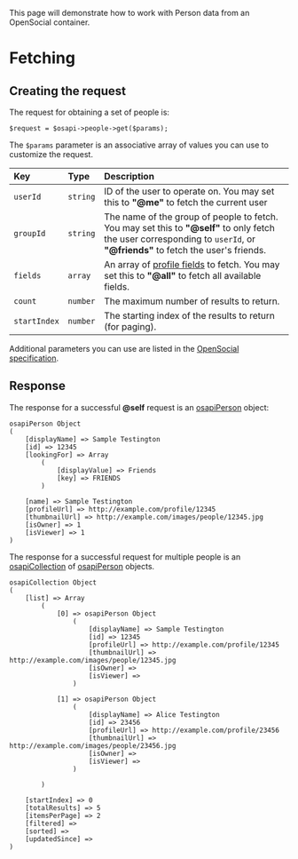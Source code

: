 This page will demonstrate how to work with Person data from an OpenSocial container.



# Fetching #

## Creating the request ##

The request for obtaining a set of people is:

```
$request = $osapi->people->get($params);
```

The `$params` parameter is an associative array of values you can use to customize the request.

| **Key** | **Type** | **Description** |
|:--------|:---------|:----------------|
| `userId` | `string` | ID of the user to operate on.  You may set this to **"@me"** to fetch the current user |
| `groupId` | `string` | The name of the group of people to fetch.  You may set this to **"@self"** to only fetch the user corresponding to `userId`, or **"@friends"** to fetch the user's friends. |
| `fields` | `array`  | An array of [profile fields](http://www.opensocial.org/Technical-Resources/opensocial-spec-v09/REST-API.html#personFields) to fetch.  You may set this to **"@all"** to fetch all available fields. |
| `count` | `number` | The maximum number of results to return. |
| `startIndex` | `number` | The starting index of the results to return (for paging). |

Additional parameters you can use are listed in the [OpenSocial specification](http://www.opensocial.org/Technical-Resources/opensocial-spec-v09/REST-API.html#standardQueryParameters).

## Response ##

The response for a successful **@self** request is an [osapiPerson](http://code.google.com/p/opensocial-php-client/source/browse/trunk/src/osapi/model/osapiPerson.php) object:

```
osapiPerson Object
(
    [displayName] => Sample Testington
    [id] => 12345
    [lookingFor] => Array
        (
            [displayValue] => Friends
            [key] => FRIENDS
        )

    [name] => Sample Testington
    [profileUrl] => http://example.com/profile/12345
    [thumbnailUrl] => http://example.com/images/people/12345.jpg
    [isOwner] => 1
    [isViewer] => 1
)
```


The response for a successful request for multiple people is an [osapiCollection](http://code.google.com/p/opensocial-php-client/source/browse/trunk/src/osapi/model/osapiCollection.php) of [osapiPerson](http://code.google.com/p/opensocial-php-client/source/browse/trunk/src/osapi/model/osapiPerson.php) objects.

```
osapiCollection Object
(
    [list] => Array
        (
            [0] => osapiPerson Object
                (
                    [displayName] => Sample Testington
                    [id] => 12345
                    [profileUrl] => http://example.com/profile/12345
                    [thumbnailUrl] => http://example.com/images/people/12345.jpg
                    [isOwner] => 
                    [isViewer] => 
                )

            [1] => osapiPerson Object
                (
                    [displayName] => Alice Testington
                    [id] => 23456
                    [profileUrl] => http://example.com/profile/23456
                    [thumbnailUrl] => http://example.com/images/people/23456.jpg
                    [isOwner] => 
                    [isViewer] => 
                )

        )

    [startIndex] => 0
    [totalResults] => 5
    [itemsPerPage] => 2
    [filtered] => 
    [sorted] => 
    [updatedSince] => 
)
```